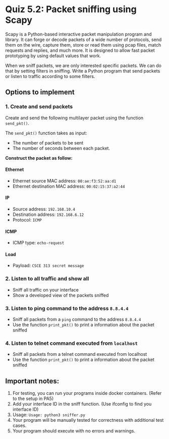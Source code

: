 # Quiz 5.2: Packet sniffing using Scapy

Scapy is a Python-based interactive packet manipulation program and library. It can forge or decode packets of a wide number of protocols, send them on the wire, capture them, store or read them using pcap files, match requests and replies, and much more. It is designed to allow fast packet prototyping by using default values that work.

When we sniff packets, we are only interested specific packets. We can do that by setting filters in sniffing. 
Write a Python program that send packets or listen to traffic according to some filters.


## Options to implement
### 1. Create and send packets
Create and send the following multilayer packet using the function `send_pkt()`.

The `send_pkt()` function takes as input:
- The number of packets to be sent
- The number of seconds between each packet.

**Construct the packet as follow:**
#### Ethernet
- Ethernet source MAC address: `00:ae:f3:52:aa:d1`
- Ethernet destination MAC address: `00:02:15:37:a2:44`

#### IP
- Source address: `192.168.10.4`
- Destination address: `192.168.6.12`
- Protocol: `ICMP`

#### ICMP
- ICMP type: `echo-request`

#### Load
- Payload: `CSCE 313 secret message`

### 2. Listen to all traffic and show all
- Sniff all traffic on your interface
- Show a developed view of the packets sniffed

### 3. Listen to ping command to the address `8.8.4.4`
- Sniff all packets from a `ping` command to the address `8.8.4.4`
- Use the function `print_pkt()` to print a information about the packet sniffed

### 4. Listen to telnet command executed from `localhost`
- Sniff all packets from a telnet command executed from localhost
- Use the function `print_pkt()` to print a information about the packet sniffed


## Important notes:
1. For testing, you can run your programs inside docker containers. (Refer to the setup in PA5)
1. Add your interface ID in the sniff function. (Use ifconfig to find you interface ID)
1. Usage: `Usage: python3 sniffer.py`
1. Your program will be manually tested for correctness with additional test cases.
1. Your program should execute with no errors and warnings.